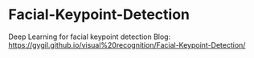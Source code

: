 # Facial-Keypoint-Detection
Deep Learning for facial keypoint detection
Blog:  https://gygil.github.io/visual%20recognition/Facial-Keypoint-Detection/
